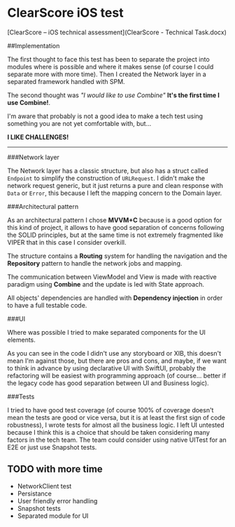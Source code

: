 # ClearScore iOS test
[ClearScore – iOS technical assessment](ClearScore - Technical Task.docx)

##Implementation

The first thought to face this test has been to separate the project into modules where is possible and where it makes sense (of course I could separate more with more time). Then I created the Network layer in a separated framework handled with SPM.

The second thought was *"I would like to use Combine"* **It's the first time I use Combine!**.

I'm aware that probably is not a good idea to make a tech test using something you are not yet comfortable with, but...

**I LIKE CHALLENGES!**

---

###Network layer

The Network layer has a classic structure, but also has a struct called `Endpoint` to simplify the construction of `URLRequest`.
	I didn't make the network request generic, but it just returns a pure and clean response with `Data` or `Error`, this because I left the mapping concern to the Domain layer.
	
###Architectural pattern

As an architectural pattern I chose **MVVM+C** because is a good option for this kind of project, it allows to have good separation of concerns following the SOLID principles, but at the same time is not extremely fragmented like VIPER that in this case I consider overkill.

The structure contains a **Routing** system for handling the navigation and the **Repository** pattern to handle the network jobs and mapping.

The communication between ViewModel and View is made with reactive paradigm using **Combine** and the update is led with State approach.

All objects' dependencies are handled with **Dependency injection** in order to have a full testable code.

###UI

Where was possible I tried to make separated components for the UI elements.

As you can see in the code I didn't use any storyboard or XIB, this doesn't mean I'm against those, but there are pros and cons, and maybe, if we want to think in advance by using declarative UI with SwiftUI, probably the refactoring will be easiest with programming approach (of course... better if the legacy code has good separation between UI and Business logic).

###Tests

I tried to have good test coverage (of course 100% of coverage doesn't mean the tests are good or vice versa, but it is at least the first sign of code robustness), I wrote tests for almost all the business logic. I left UI untested because I think this is a choice that should be taken considering many factors in the tech team.
The team could consider using native UITest for an E2E or just use Snapshot tests.

## TODO with more time

- NetworkClient test
- Persistance
- User friendly error handling
- Snapshot tests
- Separated module for UI